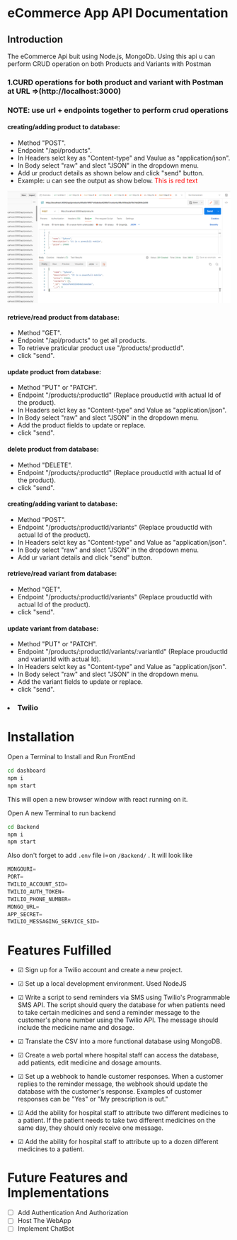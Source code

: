 # eCommerce App API Documentation
## Introduction
The eCommerce Api buit using Node.js, MongoDb. Using this api u can perform CRUD operation on both Products and Variants with Postman 

### 1.CURD operations for both product and variant with Postman at URL =>(http://localhost:3000)
### NOTE: use url + endpoints together to perform crud operations
#### creating/adding product to database:
* Method "POST".
* Endpoint "/api/products".
* In Headers selct key as "Content-type" and   Vaulue as "application/json".
* In Body select "raw" and slect "JSON" in the dropdown menu.
* Add ur product details as shown below and click "send" button.
* Example: u can see the output as show below.
<span style="color:red;">This is red text</span>

![createing product](screenshots/AddProduct.png)

#### retrieve/read product from database:
* Method "GET".
* Endpoint "/api/products" to get all products.
* To retrieve praticular product use "/products/:productId".
* click "send".

#### update product from database:
* Method "PUT" or "PATCH".
* Endpoint "/products/:productId" (Replace prouductId with actual Id of the product).
* In Headers selct key as "Content-type" and   Value as "application/json".
* In Body select "raw" and slect "JSON" in the dropdown menu.
* Add the product fields to update or replace.
* click "send".

#### delete product from database:
* Method "DELETE".
* Endpoint "/products/:productId" (Replace prouductId with actual Id of the product).
* click "send".

#### creating/adding variant to database:
* Method "POST".
* Endpoint "/products/:productId/variants" (Replace prouductId with actual Id of the product).
* In Headers selct key as "Content-type" and   Value as "application/json".
* In Body select "raw" and slect "JSON" in the dropdown menu.
* Add ur variant details and click "send" button.

#### retrieve/read variant from database:
* Method "GET".
* Endpoint "/products/:productId/variants" (Replace prouductId with actual Id of the product).
* click "send".


#### update variant from database:
* Method "PUT" or "PATCH".
* Endpoint "/products/:productId/variants/:variantId" (Replace prouductId and variantId with actual Id).
* In Headers selct key as "Content-type" and   Value as "application/json".
* In Body select "raw" and slect "JSON" in the dropdown menu.
* Add the variant fields to update or replace.
* click "send".


### <li>Twilio</li>

# Installation 

Open a Terminal to Install and Run FrontEnd

```bash
cd dashboard
npm i
npm start
```

This will open a new browser window with react running on it.

Open A new Terminal to run backend

```bash
cd Backend
npm i
npm start
```

Also don't forget to add ```.env``` file i=on ```/Backend/``` . It will look like 

```js
MONGOURI=
PORT=
TWILIO_ACCOUNT_SID=
TWILIO_AUTH_TOKEN=
TWILIO_PHONE_NUMBER=
MONGO_URL=
APP_SECRET=
TWILIO_MESSAGING_SERVICE_SID=
```



# Features Fulfilled

- &#9745; Sign up for a Twilio account and create a new project.

- &#9745; Set up a local development environment. Used NodeJS

- &#9745; Write a script to send reminders via SMS using Twilio's Programmable SMS API. The script should query the database for when patients need to take certain medicines and send a reminder message to the customer's phone number using the Twilio API. The message should include the medicine name and dosage.

- &#9745; Translate the CSV into a more functional database using MongoDB. 

- &#9745; Create a web portal where hospital staff can access the database, add patients, edit medicine and dosage amounts.

- &#9745; Set up a webhook to handle customer responses. When a customer replies to the reminder message, the webhook should update the database with the customer's response. Examples of customer responses can be "Yes" or "My prescription is out."

- &#9745; Add the ability for hospital staff to attribute two different medicines to a patient. If the patient needs to take two different medicines on the same day, they should only receive one message.

- &#9745; Add the ability for hospital staff to attribute up to a dozen different medicines to a patient.

# Future Features and Implementations

- &#9744;  Add Authentication And Authorization 
- &#9744;  Host The WebApp
- &#9744;  Implement ChatBot
